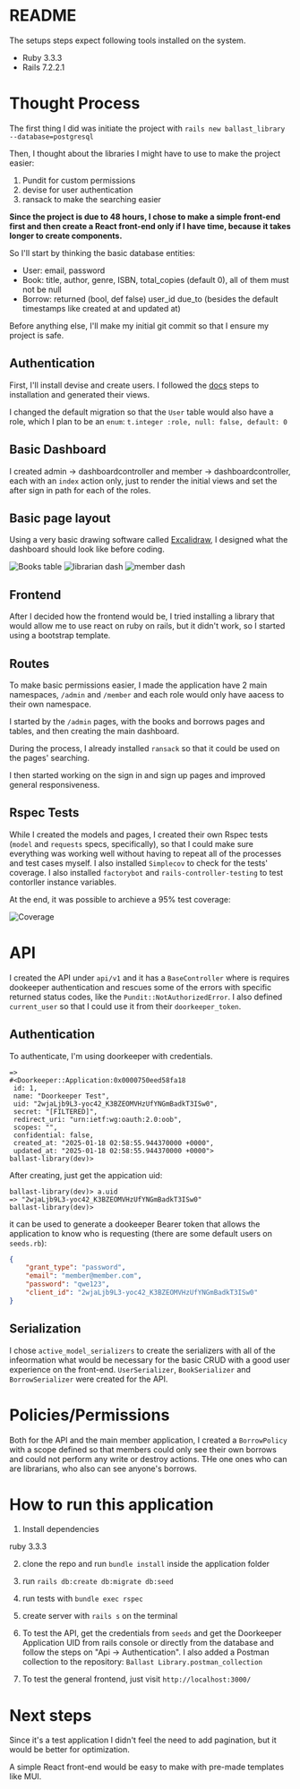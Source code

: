 # README

The setups steps expect following tools installed on the system.

- Ruby 3.3.3
- Rails 7.2.2.1

# Thought Process

The first thing I did was initiate the project with `rails new ballast_library --database=postgresql`

Then, I thought about the libraries I might have to use to make the project easier:

1. Pundit for custom permissions
2. devise for user authentication
3. ransack to make the searching easier

**Since the project is due to 48 hours, I chose to make a simple front-end first and then create a React front-end only if I have time, because it takes longer to create components.**

So I'll start by thinking the basic database entities:

- User: email, password
- Book: title, author, genre, ISBN, total_copies (default 0), all of them must not be null
- Borrow: returned (bool, def false) user_id due_to (besides the default timestamps like created at and updated at)

Before anything else, I'll make my initial git commit so that I ensure my project is safe.

## Authentication

First, I'll install devise and create users. I followed the [docs](https://github.com/heartcombo/devise) steps to installation and generated their views.

I changed the default migration so that the `User` table would also have a role, which I plan to be an `enum`: `t.integer :role, null: false, default: 0`

## Basic Dashboard

I created admin -> dashboardcontroller and member -> dashboardcontroller, each with an `index` action only, just to render the initial views and set the after sign in path for each of the roles.

## Basic page layout

Using a very basic drawing software called [Excalidraw](https://excalidraw.com/), I designed what the dashboard should look like before coding.

![Books table](books.png "Books page")
![librarian dash](dash_admin.png "Librarian dashboard")
![member dash](dash_member.png "Member dashboard")

## Frontend

After I decided  how the frontend would be, I tried installing a library that would allow me to use react on ruby on rails, but it didn't work, so I started using a bootstrap template.

## Routes

To make basic permissions easier, I made the application have 2 main namespaces, `/admin` and `/member` and each role would only have aacess to their own namespace.

I started by the `/admin` pages, with the books and borrows pages and tables, and then creating the main dashboard.

During the process, I already installed `ransack` so that it could be used on the pages' searching.

I then started working on the sign in and sign up pages and improved general responsiveness.

## Rspec Tests

While I created the models and pages, I created their own Rspec tests (`model` and `requests` specs, specifically), so that I could make sure everything was working well without having to repeat all of the processes and test cases myself. I also installed `Simplecov` to check for the tests' coverage. I also installed `factorybot` and `rails-controller-testing` to test contorller instance variables.

At the end, it was possible to archieve a 95% test coverage:

![Coverage](coverage.png "Current coverage")

# API

I created the API under `api/v1` and it has a `BaseController` where is requires dookeeper authentication and rescues some of the errors with specific returned status codes, like the `Pundit::NotAuthorizedError`. I also defined `current_user` so that I could use it from their `doorkeeper_token`.

## Authentication

To authenticate, I'm using doorkeeper with credentials.
```shell
=> 
#<Doorkeeper::Application:0x0000750eed58fa18
 id: 1,
 name: "Doorkeeper Test",
 uid: "2wjaLjb9L3-yoc42_K3BZEOMVHzUfYNGmBadkT3ISw0",
 secret: "[FILTERED]",
 redirect_uri: "urn:ietf:wg:oauth:2.0:oob",
 scopes: "",
 confidential: false,
 created_at: "2025-01-18 02:58:55.944370000 +0000",
 updated_at: "2025-01-18 02:58:55.944370000 +0000">
ballast-library(dev)> 
```

After creating, just get the appication uid:

```shell
ballast-library(dev)> a.uid
=> "2wjaLjb9L3-yoc42_K3BZEOMVHzUfYNGmBadkT3ISw0"
ballast-library(dev)> 
```

it can be used to generate a dookeeper Bearer token that allows the application to know who is requesting (there are some default users on `seeds.rb`):

```json
{
    "grant_type": "password",
    "email": "member@member.com",
    "password": "qwe123",
    "client_id": "2wjaLjb9L3-yoc42_K3BZEOMVHzUfYNGmBadkT3ISw0"
}
```

## Serialization

I chose `active_model_serializers` to create the serializers with all of the infeormation what would be necessary for the basic CRUD with a good user experience on the front-end. `UserSerializer`, `BookSerializer` and `BorrowSerializer` were created for the API.

# Policies/Permissions

Both for the API and the main member application, I created a `BorrowPolicy` with a scope defined so that members could only see their own borrows and could not perform any write or destroy actions. THe one ones who can are librarians, who also can see anyone's borrows.

# How to run this application

1. Install dependencies

ruby 3.3.3

2. clone the repo and run `bundle install` inside the application folder

3. run `rails db:create db:migrate db:seed`

4. run tests with `bundle exec rspec`

5. create server with `rails s` on the terminal

6. To test the API, get the credentials from `seeds` and get the Doorkeeper Application UID from rails console or directly from the database and follow the steps on "Api -> Authentication". I also added a Postman collection to the repository: `Ballast Library.postman_collection`

7. To test the general frontend, just visit `http://localhost:3000/`

# Next steps

Since it's a test application I didn't feel the need to add pagination, but it would be better for optimization.

A simple React front-end would be easy to make with pre-made templates like MUI.
